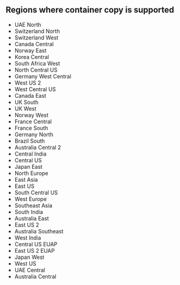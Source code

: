 ## Regions where container copy is supported

* UAE North
* Switzerland North
* Switzerland West
* Canada Central
* Norway East
* Korea Central
* South Africa West
* North Central US
* Germany West Central
* West US 2
* West Central US
* Canada East
* UK South
* UK West
* Norway West
* France Central
* France South
* Germany North
* Brazil South
* Australia Central 2
* Central India
* Central US
* Japan East
* North Europe
* East Asia
* East US
* South Central US
* West Europe
* Southeast Asia
* South India
* Australia East
* East US 2
* Australia Southeast
* West India
* Central US EUAP
* East US 2 EUAP
* Japan West
* West US
* UAE Central
* Australia Central